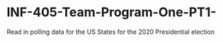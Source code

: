 # INF-405-Team-Program-One-PT1-
Read in polling data for the US States for the 2020 Presidential election
